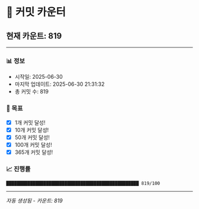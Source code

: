 # 🔢 커밋 카운터

## 현재 카운트: 819

---

### 📊 정보
- 시작일: 2025-06-30
- 마지막 업데이트: 2025-06-30 21:31:32
- 총 커밋 수: 819

### 🎯 목표
- [x] 1개 커밋 달성!
- [x] 10개 커밋 달성!
- [x] 50개 커밋 달성!
- [x] 100개 커밋 달성!
- [x] 365개 커밋 달성!

### 📈 진행률
```
██████████████████████████████████████████████████ 819/100
```

---
*자동 생성됨 - 카운트: 819*

